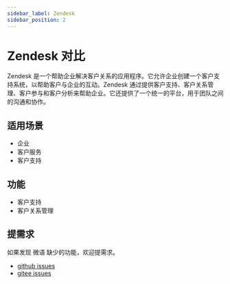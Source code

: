 ```yaml
---
sidebar_label: Zendesk
sidebar_position: 2
---
```


# Zendesk 对比

Zendesk 是一个帮助企业解决客户关系的应用程序。它允许企业创建一个客户支持系统，以帮助客户与企业的互动。Zendesk 通过提供客户支持、客户关系管理、客户参与和客户分析来帮助企业。它还提供了一个统一的平台，用于团队之间的沟通和协作。

## 适用场景

- 企业
- 客户服务
- 客户支持

## 功能

- 客户支持
- 客户关系管理

## 提需求

如果发现 微语 缺少的功能，欢迎提需求。

- [github issues](https://github.com/Bytedesk/bytedesk/issues)
- [gitee issues](https://gitee.com/270580156/weiyu/issues)
